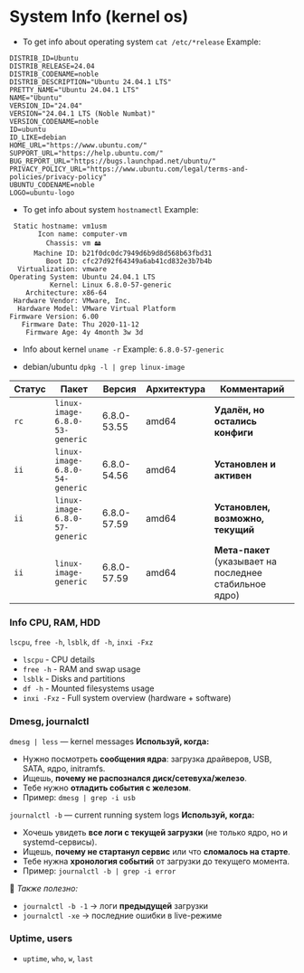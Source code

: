 # System Info (kernel os)

- To get info about operating system
`cat /etc/*release`
Example:
```
DISTRIB_ID=Ubuntu
DISTRIB_RELEASE=24.04
DISTRIB_CODENAME=noble
DISTRIB_DESCRIPTION="Ubuntu 24.04.1 LTS"
PRETTY_NAME="Ubuntu 24.04.1 LTS"
NAME="Ubuntu"
VERSION_ID="24.04"
VERSION="24.04.1 LTS (Noble Numbat)"
VERSION_CODENAME=noble
ID=ubuntu
ID_LIKE=debian
HOME_URL="https://www.ubuntu.com/"
SUPPORT_URL="https://help.ubuntu.com/"
BUG_REPORT_URL="https://bugs.launchpad.net/ubuntu/"
PRIVACY_POLICY_URL="https://www.ubuntu.com/legal/terms-and-policies/privacy-policy"
UBUNTU_CODENAME=noble
LOGO=ubuntu-logo
```

- To get info about system
`hostnamectl`
Example:
```
 Static hostname: vm1usm
       Icon name: computer-vm
         Chassis: vm 🖴
      Machine ID: b21f0dc0dc7949d6b9d8d568b63fbd31
         Boot ID: cfc27d92f64349a6ab41cd832e3b7b4b
  Virtualization: vmware
Operating System: Ubuntu 24.04.1 LTS
          Kernel: Linux 6.8.0-57-generic
    Architecture: x86-64
 Hardware Vendor: VMware, Inc.
  Hardware Model: VMware Virtual Platform
Firmware Version: 6.00
   Firmware Date: Thu 2020-11-12
    Firmware Age: 4y 4month 3w 3d
```

- Info about kernel
`uname -r`
Example:
`6.8.0-57-generic`

- debian/ubuntu
`dpkg -l | grep linux-image`

|Статус|Пакет|Версия|Архитектура|Комментарий|
|---|---|---|---|---|
|`rc`|`linux-image-6.8.0-53-generic`|6.8.0-53.55|amd64|**Удалён, но остались конфиги**|
|`ii`|`linux-image-6.8.0-54-generic`|6.8.0-54.56|amd64|**Установлен и активен**|
|`ii`|`linux-image-6.8.0-57-generic`|6.8.0-57.59|amd64|**Установлен, возможно, текущий**|
|`ii`|`linux-image-generic`|6.8.0-57.59|amd64|**Мета-пакет** (указывает на последнее стабильное ядро)|


### Info CPU, RAM, HDD
`lscpu`, `free -h`, `lsblk`, `df -h`, `inxi -Fxz`

- `lscpu` - CPU details
- `free -h` - RAM and swap usage
- `lsblk` - Disks and partitions
- `df -h` - Mounted filesystems usage
- `inxi -Fxz` - Full system overview (hardware + software)

### Dmesg, journalctl
`dmesg | less` — kernel messages
**Используй, когда:**
- Нужно посмотреть **сообщения ядра**: загрузка драйверов, USB, SATA, ядро, initramfs.
- Ищешь, **почему не распознался диск/сетевуха/железо**.
- Тебе нужно **отладить события с железом**.
- Пример: `dmesg | grep -i usb`

`journalctl -b` — current running system logs
**Используй, когда:**
- Хочешь увидеть **все логи с текущей загрузки** (не только ядро, но и systemd-сервисы).
- Ищешь, **почему не стартанул сервис** или что **сломалось на старте**.
- Тебе нужна **хронология событий** от загрузки до текущего момента.
- Пример:
`journalctl -b | grep -i error`

📌 _Также полезно:_
- `journalctl -b -1` → логи **предыдущей** загрузки
- `journalctl -xe` → последние ошибки в live-режиме

### Uptime, users
- `uptime`, `who`, `w`, `last`
